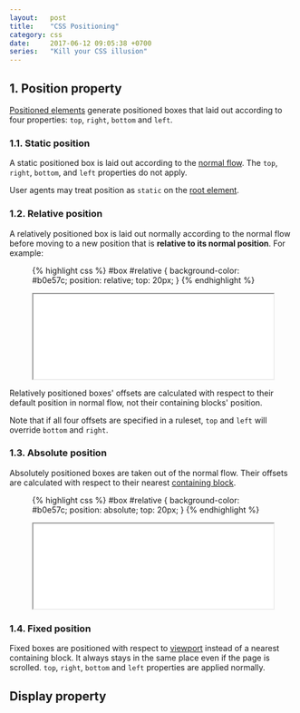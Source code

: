 ```yaml
---
layout:   post
title:    "CSS Positioning"
category: css
date:     2017-06-12 09:05:38 +0700
series:   "Kill your CSS illusion"
---
```


## 1. Position property
[Positioned elements](/css/terminologies.html#positioned-element) generate positioned boxes that laid out according to four properties: `top`, `right`, `bottom` and `left`.

### 1.1. Static position

A static positioned box is laid out according to the [normal flow](/css/terminologies.html#normal-flow). The `top`, `right`, `bottom`, and `left` properties do not apply.

User agents may treat position as `static` on the [root element](/css/terminologies.html#root-element).

### 1.2. Relative position

A relatively positioned box is laid out normally according to the normal flow before moving to a new position that is **relative to its normal position**. For example:

<figure class="flex wrap justify-between">
  <div class="col col-x-6 padding-clear-left">

{% highlight css %}
#box #relative {
  background-color: #b0e57c;
  position: relative;
  top: 20px;
}
{% endhighlight %}

  </div>
  <div class="col col-x-6 padding-clear-right">
      <iframe name="relative position example" src="/iframes/css-relative-position.html" width="100%"></iframe>
  </div>
</figure>

Relatively positioned boxes' offsets are calculated with respect to their default position in normal flow, not their containing blocks' position.

Note that if all four offsets are specified in a ruleset, `top` and `left` will override `bottom` and `right`.

### 1.3. Absolute position

Absolutely positioned boxes are taken out of the normal flow. Their offsets are calculated with respect to their nearest [containing block](/css/terminologies.html#containing-block).

<figure class="flex wrap justify-between">
  <div class="col col-x-6 padding-clear-left">

{% highlight css %}
#box #relative {
  background-color: #b0e57c;
  position: absolute;
  top: 20px;
}
{% endhighlight %}

  </div>
  <div class="col col-x-6 padding-clear-right">
      <iframe name="absolute position example" src="/iframes/css-absolute-position.html" width="100%"></iframe>
  </div>
</figure>

### 1.4. Fixed position

Fixed boxes are positioned with respect to [viewport](/css/terminologies.html#viewport) instead of a nearest containing block. It always stays in the same place even if the page is scrolled. `top`, `right`, `bottom` and `left` properties are applied normally.

## Display property
